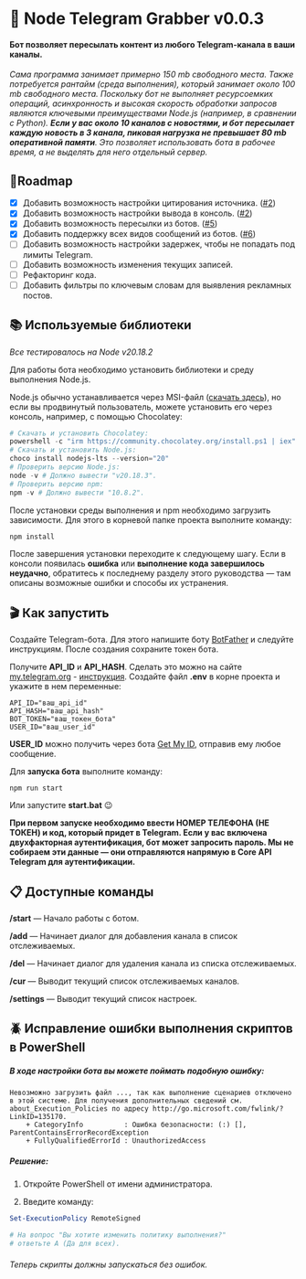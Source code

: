 # 👐 Node Telegram Grabber v0.0.3  
#### Бот позволяет пересылать контент из любого Telegram-канала в ваши каналы.

*Сама программа занимает примерно 150 mb свободного места. Также потребуется рантайм (среда выполнения), который занимает около 100 mb свободного места. Поскольку бот не выполняет ресурсоемких операций, асинхронность и высокая скорость обработки запросов являются ключевыми преимуществами Node.js (например, в сравнении с Python). **Если у вас около 10 каналов с новостями, и бот пересылает каждую новость в 3 канала, пиковая нагрузка не превышает 80 mb оперативной памяти**. Это позволяет использовать бота в рабочее время, а не выделять для него отдельный сервер.*

## 📍Roadmap  
- [x] Добавить возможность настройки цитирования источника. ([#2](https://github.com/risunya/node-grabber/issues/2))
- [x] Добавить возможность настройки вывода в консоль. ([#2](https://github.com/risunya/node-grabber/issues/2)) 
- [x] Добавить возможность пересылки из ботов. ([#5](https://github.com/risunya/node-grabber/issues/5)) 
- [x] Добавить поддержку всех видов сообщений из ботов. ([#6](https://github.com/risunya/node-grabber/issues/6)) 
- [ ] Добавить возможность настройки задержек, чтобы не попадать под лимиты Telegram.  
- [ ] Добавить возможность изменения текущих записей. 
- [ ] Рефакторинг кода.  
- [ ] Добавить фильтры по ключевым словам для выявления рекламных постов.  

## 📚 Используемые библиотеки  

_Все тестировалось на Node v20.18.2_  

Для работы бота необходимо установить библиотеки и среду выполнения Node.js.  

Node.js обычно устанавливается через MSI-файл ([скачать здесь](https://nodejs.org/en/download)), но если вы продвинутый пользователь, можете установить его через консоль, например, с помощью Chocolatey:  

```powershell
# Скачать и установить Chocolatey:
powershell -c "irm https://community.chocolatey.org/install.ps1 | iex"
# Скачать и установить Node.js:
choco install nodejs-lts --version="20"
# Проверить версию Node.js:
node -v # Должно вывести "v20.18.3".
# Проверить версию npm:
npm -v # Должно вывести "10.8.2".
```
После установки среды выполнения и npm необходимо загрузить зависимости. Для этого в корневой папке проекта выполните команду:

```sh
npm install
```

После завершения установки переходите к следующему шагу. Если в консоли появилась **ошибка** или **выполнение кода завершилось неудачно**, обратитесь к последнему разделу этого руководства — там описаны возможные ошибки и способы их устранения.


## 🎬 Как запустить
Создайте Telegram-бота. Для этого напишите боту [BotFather](https://t.me/BotFather) и следуйте инструкциям. После создания сохраните токен бота.

Получите **API_ID** и **API_HASH**. Сделать это можно на сайте [my.telegram.org](https://my.telegram.org/auth) - [инструкция](https://www.youtube.com/watch?v=JBDnmEhvgac).
Создайте файл **.env** в корне проекта и укажите в нем переменные:
```
API_ID="ваш_api_id"
API_HASH="ваш_api_hash"
BOT_TOKEN="ваш_токен_бота"
USER_ID="ваш_user_id"
```
**USER_ID** можно получить через бота [Get My ID](https://t.me/getmyid_bot), отправив ему любое сообщение.

Для **запуска бота** выполните команду:

```
npm run start
```
Или запустите **start.bat** 😉

**При первом запуске необходимо ввести НОМЕР ТЕЛЕФОНА (НЕ ТОКЕН) и код, который придет в Telegram. Если у вас включена двухфакторная аутентификация, бот может запросить пароль. Мы не собираем эти данные — они отправляются напрямую в Core API Telegram для аутентификации.**

## 📋 Доступные команды
**/start** — Начало работы с ботом.

**/add** — Начинает диалог для добавления канала в список отслеживаемых.

**/del** — Начинает диалог для удаления канала из списка отслеживаемых.

**/cur** — Выводит текущий список отслеживаемых каналов.

**/settings** — Выводит текущий список настроек.


## 🪲 Исправление ошибки выполнения скриптов в PowerShell

##### В ходе настройки бота вы можете поймать подобную ошибку:

```
Невозможно загрузить файл ..., так как выполнение сценариев отключено в этой системе. Для получения дополнительных сведений см. about_Execution_Policies по адресу http://go.microsoft.com/fwlink/?LinkID=135170.
    + CategoryInfo          : Ошибка безопасности: (:) [], ParentContainsErrorRecordException
    + FullyQualifiedErrorId : UnauthorizedAccess
```

##### Решение:
1) Откройте PowerShell от имени администратора.

2) Введите команду:
```powershell
Set-ExecutionPolicy RemoteSigned

# На вопрос "Вы хотите изменить политику выполнения?" 
# ответьте A (Да для всех).
```

###### Теперь скрипты должны запускаться без ошибок.